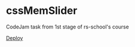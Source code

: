 # cssMemSlider
CodeJam task from 1st stage of rs-school's course

[Deploy](https://randomspells.github.io/cssMemSlider/cssMemSlider/index.html)
